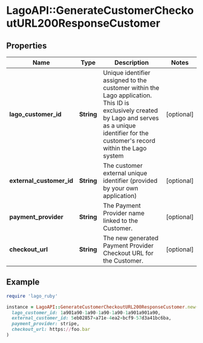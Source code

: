 # LagoAPI::GenerateCustomerCheckoutURL200ResponseCustomer

## Properties

| Name | Type | Description | Notes |
| ---- | ---- | ----------- | ----- |
| **lago_customer_id** | **String** | Unique identifier assigned to the customer within the Lago application. This ID is exclusively created by Lago and serves as a unique identifier for the customer&#39;s record within the Lago system | [optional] |
| **external_customer_id** | **String** | The customer external unique identifier (provided by your own application) | [optional] |
| **payment_provider** | **String** | The Payment Provider name linked to the Customer. | [optional] |
| **checkout_url** | **String** | The new generated Payment Provider Checkout URL for the Customer. | [optional] |

## Example

```ruby
require 'lago_ruby'

instance = LagoAPI::GenerateCustomerCheckoutURL200ResponseCustomer.new(
  lago_customer_id: 1a901a90-1a90-1a90-1a90-1a901a901a90,
  external_customer_id: 5eb02857-a71e-4ea2-bcf9-57d3a41bc6ba,
  payment_provider: stripe,
  checkout_url: https://foo.bar
)
```

